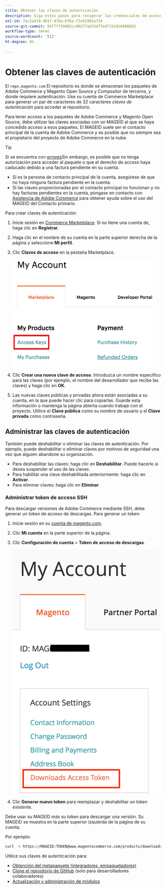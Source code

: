 ```yaml
---
title: Obtener las claves de autenticación
description: Siga estos pasos para recuperar las credenciales de acceso a los paquetes de Adobe Commerce y Magento Open Source Composer en repo.magento.com.
exl-id: 7ec2a410-d81f-476a-bf6a-f3c61982a734
source-git-commit: 95ffff39d82cc9027fa633dffedf15193040802d
workflow-type: tm+mt
source-wordcount: '512'
ht-degree: 0%

---
```


# Obtener las claves de autenticación

El `repo.magento.com` El repositorio es donde se almacenan los paquetes de Adobe Commerce y Magento Open Source y Compositor de terceros, y donde requiere autenticación. Use su cuenta de Commerce Marketplace para generar un par de caracteres de 32 caracteres *claves de autenticación* para acceder al repositorio.

Para tener acceso a los paquetes de Adobe Commerce y Magento Open Source, debe utilizar las claves asociadas con un MAGEID al que se haya concedido acceso a esos paquetes. El MAGEID suele ser el contacto principal de la cuenta de Adobe Commerce y es posible que no siempre sea el propietario del proyecto de Adobe Commerce en la nube.

>[!TIP]
>
>Si se encuentra con [errores](https://experienceleague.adobe.com/docs/commerce-knowledge-base/kb/troubleshooting/deployment/magento-commerce-cloud-repo-could-not-be-accessed-403-forbidden-or-404-not-found-error-when-deploying.html)Sin embargo, es posible que no tenga autorización para acceder al paquete o que el derecho de acceso haya caducado debido a una factura pendiente en su cuenta.
>
>* Si es la persona de contacto principal de la cuenta, asegúrese de que no haya ninguna factura pendiente en la cuenta.
>* Si las claves proporcionadas por el contacto principal no funcionan y no hay facturas pendientes en la cuenta, póngase en contacto con [Asistencia de Adobe Commerce](https://experienceleague.adobe.com/docs/commerce-knowledge-base/kb/help-center-guide/magento-help-center-user-guide.html#submit-ticket) para obtener ayuda sobre el uso del MAGEID del Contacto primario.


Para crear claves de autenticación:

1. Inicie sesión en [Commerce Marketplace](https://marketplace.magento.com). Si no tiene una cuenta de, haga clic en **Registrar**.
1. Haga clic en el nombre de su cuenta en la parte superior derecha de la página y seleccione **Mi perfil**.

1. Clic **Claves de acceso** en la pestaña Marketplace.

   ![Obtenga sus claves de acceso seguras en el Commerce Marketplace](../../assets/installation/cloud_access-key.png)

1. Clic **Crear una nueva clave de acceso**. Introduzca un nombre específico para las claves (por ejemplo, el nombre del desarrollador que recibe las claves) y haga clic en **OK**.

1. Las nuevas claves públicas y privadas ahora están asociadas a su cuenta, en la que puede hacer clic para copiarlas. Guarde esta información o mantenga la página abierta cuando trabaje con el proyecto. Utilice el **Clave pública** como su nombre de usuario y el **Clave privada** como contraseña.

## Administrar las claves de autenticación

También puede deshabilitar o eliminar las claves de autenticación. Por ejemplo, puede deshabilitar o eliminar claves por motivos de seguridad una vez que alguien abandone su organización.

* Para deshabilitar las claves: haga clic en **Deshabilitar**. Puede hacerlo si desea suspender el uso de las claves.
* Para habilitar una clave deshabilitada anteriormente: haga clic en **Activar**.
* Para eliminar claves: haga clic en **Eliminar**.

### Administrar token de acceso SSH

Para descargar versiones de Adobe Commerce mediante SSH, debe generar un token de acceso de descargas. Para generar un token:

1. Inicie sesión en su [cuenta de magento.com](https://account.magento.com/customer/account/login).
1. Clic **Mi cuenta** en la parte superior de la página.
1. Clic **Configuración de cuenta** > **Token de acceso de descargas**.

   ![Acceso a las claves](../../assets/installation/connect_keys1.png)

1. Clic **Generar nuevo token** para reemplazar y deshabilitar un token existente.

Debe usar su MAGEID más su token para descargar una versión. Su MAGEID se muestra en la parte superior izquierda de la página de su cuenta.

Por ejemplo:

```bash
curl -k https://MAGEID:TOKEN@www.magentocommerce.com/products/downloads/info/help
```

Utilice sus claves de autenticación para:

* [Obtención del metapaquete (integradores, empaquetadores)](../composer.md)
* [Clone el repositorio de GitHub](https://developer.adobe.com/commerce/contributor/guides/install/clone-repository/) (solo para desarrolladores colaboradores)
* [Actualización y administración de módulos](../../upgrade/modules/upgrade.md)
